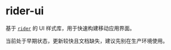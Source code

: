 rider-ui
===

基于 [`rider`](https://github.com/ecomfe/rider) 的 UI 样式库，用于快速构建移动应用界面。

当前处于早期状态，更新较快且文档缺失，建议先别在生产环境使用。

